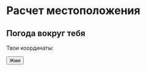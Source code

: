 # Расчет местоположения


<h2>Погода вокруг тебя</h2>

  <p>Твои координаты:</p>
  <p class="coord"></p>
  <p id="demo"></p>
  <button onclick="getLocation()">Жми</button>
  <script>
    var x = document.getElementById("demo");
    function getLocation() {
      console.log("->getLocation");
        if (navigator.geolocation) {
            navigator.geolocation.getCurrentPosition(showPosition);
        } else {
            x.innerHTML = "Геолокация не поддерживается в этом браузере!";
        }
    }
    function showPosition(position) {
        x.innerHTML = "Latitude: " + position.coords.latitude + 
        "<br>Longitude: " + position.coords.longitude; 
    }
  </script>
